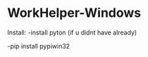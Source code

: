 # WorkHelper-Windows

Install:
  -install pyton (if u didnt have already)
  
  -pip install pypiwin32
